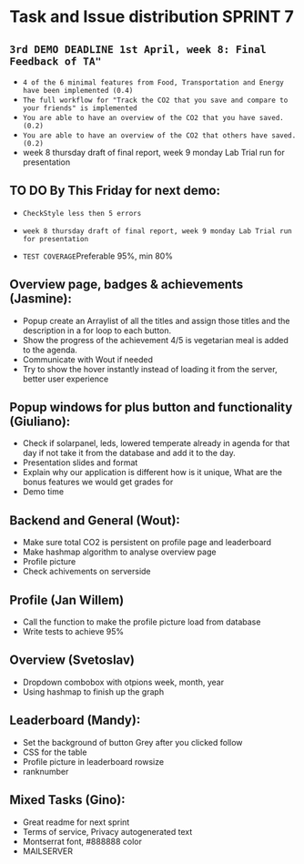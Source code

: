 # Task and Issue distribution SPRINT 7

## `3rd DEMO DEADLINE 1st April, week 8: Final Feedback of TA"`

* `4 of the 6 minimal features from Food, Transportation and Energy have been implemented (0.4)`
* `The full workflow for "Track the CO2 that you save and compare to your friends" is implemented`
* `You are able to have an overview of the CO2 that you have saved. (0.2)`
* `You are able to have an overview of the CO2 that others have saved. (0.2)`
* week 8 thursday draft of final report, week 9 monday Lab Trial run for presentation

## TO DO By This Friday for next demo:
* `CheckStyle less then 5 errors`

* `week 8 thursday draft of final report, week 9 monday Lab Trial run for presentation`
* `TEST COVERAGE`Preferable 95%, min 80%

## Overview page, badges & achievements (Jasmine):

* Popup create an Arraylist of all the titles and assign those titles and the description in a for loop to each button.
* Show the progress of the achievement 4/5 is vegetarian meal is added to the agenda.
* Communicate with Wout if needed
* Try to show the hover instantly instead of loading it from the server, better user experience

## Popup windows for plus button and functionality (Giuliano):

* Check if solarpanel, leds, lowered temperate already in agenda for that day if not take it from the database and add it to the day.
* Presentation slides and format
* Explain why our application is different how is it unique, What are the bonus features we would get grades for
* Demo time

## Backend and General (Wout):

* Make sure total CO2 is persistent on profile page and leaderboard
* Make hashmap algorithm to analyse overview page
* Profile picture
* Check achivements on serverside

## Profile (Jan Willem)

* Call the function to make the profile picture load from database
* Write tests to achieve 95%

## Overview (Svetoslav)

* Dropdown combobox with otpions week, month, year
* Using hashmap to finish up the graph

## Leaderboard (Mandy):

* Set the background of button Grey after you clicked follow
* CSS for the table
* Profile picture in leaderboard rowsize
* ranknumber

## Mixed Tasks (Gino): 

* Great readme for next sprint
* Terms of service, Privacy autogenerated text
* Montserrat font, #888888 color 
* MAILSERVER